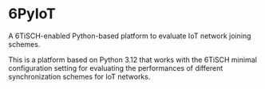 # 6PyIoT
A 6TiSCH-enabled Python-based platform to evaluate IoT network joining schemes.

This is a platform based on Python 3.12 that works with the 6TiSCH minimal configuration setting for evaluating the performances of different synchronization schemes for IoT networks.
